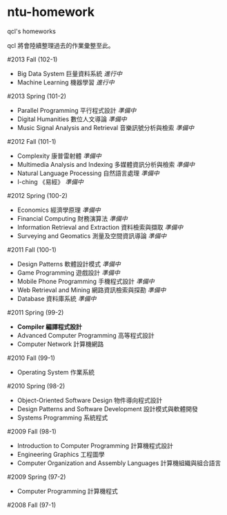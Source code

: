 ntu-homework
============
qcl's homeworks

qcl 將會陸續整理過去的作業彙整至此。

#2013 Fall (102-1)

* Big Data System 巨量資料系統 *進行中*
* Machine Learning 機器學習 *進行中*

#2013 Spring (101-2)

* Parallel Programming 平行程式設計 *準備中*
* Digital Humanities 數位人文導論 *準備中*
* Music Signal Analysis and Retrieval 音樂訊號分析與檢索 *準備中*

#2012 Fall (101-1)

* Complexity 康普雷射體 *準備中*
* Multimedia Analysis and Indexing 多媒體資訊分析與檢索 *準備中*
* Natural Language Processing 自然語言處理 *準備中*
* I-ching 《易經》 *準備中*

#2012 Spring (100-2)

* Economics 經濟學原理 *準備中*
* Financial Computing 財務演算法 *準備中*
* Information Retrieval and Extraction 資料檢索與擷取 *準備中*
* Surveying and Geomatics 測量及空間資訊導論 *準備中*

#2011 Fall (100-1)

* Design Patterns 軟體設計模式 *準備中*
* Game Programming 遊戲設計 *準備中*
* Mobile Phone Programming 手機程式設計 *準備中*
* Web Retrieval and Mining 網路資訊檢索與探勘 *準備中*
* Database 資料庫系統 *準備中*

#2011 Spring (99-2)

* **Compiler 編譯程式設計**
* Advanced Computer Programming 高等程式設計
* Computer Network 計算機網路

#2010 Fall (99-1)

* Operating System 作業系統

#2010 Spring (98-2)

* Object-Oriented Software Design 物件導向程式設計
* Design Patterns and Software Development 設計模式與軟體開發
* Systems Programming 系統程式

#2009 Fall (98-1)

* Introduction to Computer Programming 計算機程式設計
* Engineering Graphics 工程圖學
* Computer Organization and Assembly Languages 計算機組織與組合語言

#2009 Spring (97-2)

* Computer Programming 計算機程式

#2008 Fall (97-1)

